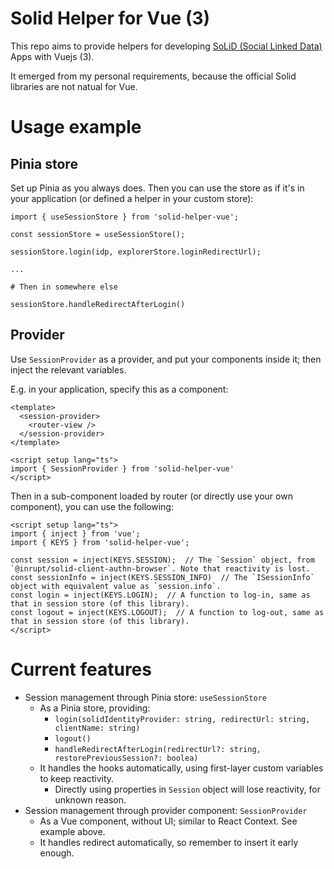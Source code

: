 # Solid Helper for Vue (3)

This repo aims to provide helpers for developing [SoLiD (Social Linked Data)](https://solidproject.org/) Apps with Vuejs (3).

It emerged from my personal requirements, because the official Solid libraries are not natual for Vue.

# Usage example

## Pinia store

Set up Pinia as you always does. Then you can use the store as if it's in your application (or defined a helper in your custom store):

```
import { useSessionStore } from 'solid-helper-vue';

const sessionStore = useSessionStore();

sessionStore.login(idp, explorerStore.loginRedirectUrl);

...

# Then in somewhere else

sessionStore.handleRedirectAfterLogin()
```

## Provider

Use `SessionProvider` as a provider, and put your components inside it; then inject the relevant variables.

E.g. in your application, specify this as a component:

```
<template>
  <session-provider>
    <router-view />
  </session-provider>
</template>

<script setup lang="ts">
import { SessionProvider } from 'solid-helper-vue'
</script>
```

Then in a sub-component loaded by router (or directly use your own component), you can use the following:

```
<script setup lang="ts">
import { inject } from 'vue';
import { KEYS } from 'solid-helper-vue';

const session = inject(KEYS.SESSION);  // The `Session` object, from `@inrupt/solid-client-authn-browser`. Note that reactivity is lost.
const sessionInfo = inject(KEYS.SESSION_INFO)  // The `ISessionInfo` object with equivalent value as `session.info`.
const login = inject(KEYS.LOGIN);  // A function to log-in, same as that in session store (of this library).
const logout = inject(KEYS.LOGOUT);  // A function to log-out, same as that in session store (of this library).
</script>
```


# Current features

- Session management through Pinia store: `useSessionStore`
   - As a Pinia store, providing:
      - `login(solidIdentityProvider: string, redirectUrl: string, clientName: string)`
      - `logout()`
      - `handleRedirectAfterLogin(redirectUrl?: string, restorePreviousSession?: boolea)`
   - It handles the hooks automatically, using first-layer custom variables to keep reactivity.
      - Directly using properties in `Session` object will lose reactivity, for unknown reason.
- Session management through provider component: `SessionProvider`
   - As a Vue component, without UI; similar to React Context. See example above.
   - It handles redirect automatically, so remember to insert it early enough.
